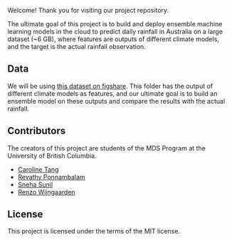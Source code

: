Welcome! Thank you for visiting our project repository.

The ultimate goal of this project is to build and deploy ensemble machine learning models in the cloud to predict daily rainfall in Australia on a large dataset (~6 GB), where features are outputs of different climate models, and the target is the actual rainfall observation.

## Data

We will be using [this dataset on figshare](https://figshare.com/articles/dataset/Daily_rainfall_over_NSW_Australia/14096681). This folder has the output of different climate models as features, and our ultimate goal is to build an ensemble model on these outputs and compare the results with the actual rainfall.

## Contributors

The creators of this project are students of the MDS Program at the University of British Columbia.

* [Caroline Tang](https://github.com/carolinetang77)
* [Revathy Ponnambalam](https://github.com/revathyponn)
* [Sneha Sunil](https://github.com/snesunil)
* [Renzo Wijngaarden](https://github.com/RenzoWijn)

## License
This project is licensed under the terms of the MIT license.
